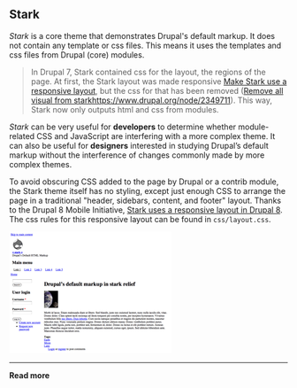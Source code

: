 ## Stark

*Stark* is a core theme that demonstrates Drupal's default markup. It does not contain any template or css files. This means it uses the templates and css files from Drupal (core) modules.

> In Drupal 7, Stark contained css for the layout, the regions of the page. At first, the Stark layout was made responsive [Make Stark use a responsive layout](https://www.drupal.org/node/1322794), but the css for that has been removed ([Remove all visual from stark]()https://www.drupal.org/node/2349711). This way, Stark now only outputs html and css from modules.

*Stark* can be very useful for **developers** to determine whether module-related CSS and JavaScript are interfering with a more complex theme. It can also be useful for **designers** interested in studying Drupal’s default markup without the interference of changes commonly made by more complex themes.

To avoid obscuring CSS added to the page by Drupal or a contrib module, the Stark theme itself has no styling, except just enough CSS to arrange the page in a traditional "header, sidebars, content, and footer" layout. Thanks to the Drupal 8 Mobile Initiative, [Stark uses a responsive layout in Drupal 8](https://www.drupal.org/node/1322794). The css rules for this responsive layout can be found in `css/layout.css`.

![Stark screenshot](../img/stark.png)

***

**Read more**
